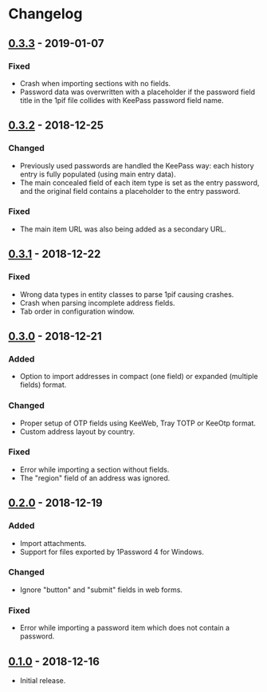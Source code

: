 # Changelog

## [0.3.3](https://github.com/juanii/OnePIF/releases/0.3.3) - 2019-01-07

### Fixed

* Crash when importing sections with no fields.
* Password data was overwritten with a placeholder if the password field title in the 1pif file collides with KeePass password field name.

## [0.3.2](https://github.com/juanii/OnePIF/releases/0.3.2) - 2018-12-25

### Changed

* Previously used passwords are handled the KeePass way: each history entry is fully populated (using main entry data).
* The main concealed field of each item type is set as the entry password, and the original field contains a placeholder to the entry password.

### Fixed

* The main item URL was also being added as a secondary URL.

## [0.3.1](https://github.com/juanii/OnePIF/releases/0.3.1) - 2018-12-22

### Fixed

* Wrong data types in entity classes to parse 1pif causing crashes.
* Crash when parsing incomplete address fields.
* Tab order in configuration window.

## [0.3.0](https://github.com/juanii/OnePIF/releases/0.3.0) - 2018-12-21

### Added

* Option to import addresses in compact (one field) or expanded (multiple fields) format.

### Changed

* Proper setup of OTP fields using KeeWeb, Tray TOTP or KeeOtp format.
* Custom address layout by country.

### Fixed

* Error while importing a section without fields.
* The "region" field of an address was ignored.

## [0.2.0](https://github.com/juanii/OnePIF/releases/0.2.0) - 2018-12-19

### Added

* Import attachments.
* Support for files exported by 1Password 4 for Windows.

### Changed

* Ignore "button" and "submit" fields in web forms.

### Fixed

* Error while importing a password item which does not contain a password.

## [0.1.0](https://github.com/juanii/OnePIF/releases/0.1.0) - 2018-12-16

* Initial release.
